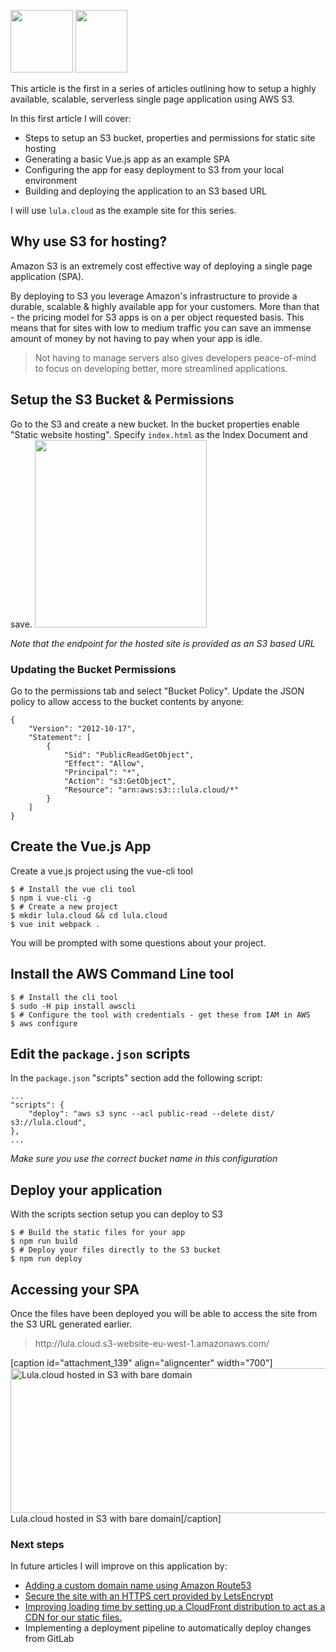 <img src="https://www.jforte.me/wp-content/uploads/2018/03/logo.png" alt="" class="alignnone wp-image-85" width="100" height="100"> <img src="https://www.jforte.me/wp-content/uploads/2018/03/aws-s3.png" alt="" class="alignnone wp-image-89" width="83" height="100">

This article is the first in a series of articles outlining how to setup a highly available, scalable, serverless single page application using AWS S3.

In this first article I will cover:
<ul>
 	<li>Steps to setup an S3 bucket, properties and permissions for static site hosting</li>
 	<li>Generating a basic Vue.js app as an example SPA</li>
 	<li>Configuring the app for easy deployment to S3 from your local environment</li>
 	<li>Building and deploying the application to an S3 based URL</li>
</ul>
I will use <code>lula.cloud</code> as the example site for this series.
<h2>Why use S3 for hosting?</h2>
Amazon S3 is an extremely cost effective way of deploying a single page application (SPA).

By deploying to S3 you leverage Amazon's infrastructure to provide a durable, scalable &amp; highly available app for your customers. More than that - the pricing model for S3 apps is on a per object requested basis. This means that for sites with low to medium traffic you can save an immense amount of money by not having to pay when your app is idle.
<blockquote>Not having to manage servers also gives developers peace-of-mind to focus on developing better, more streamlined applications.</blockquote>
<h2>Setup the S3 Bucket &amp; Permissions</h2>
Go to the S3 and create a new bucket. In the bucket properties enable "Static website hosting". Specify <code>index.html</code> as the Index Document and save.

<img src="https://www.jforte.me/wp-content/uploads/2018/03/Screenshot-from-2018-03-02-14-36-58-edited-275x300.png" alt="" class="aligncenter size-medium wp-image-108" width="275" height="300">

<em>Note that the endpoint for the hosted site is provided as an S3 based URL</em>
<h3>Updating the Bucket Permissions</h3>
Go to the permissions tab and select "Bucket Policy". Update the JSON policy to allow access to the bucket contents by anyone:
<pre><code class="json">{
    "Version": "2012-10-17",
    "Statement": [
        {
            "Sid": "PublicReadGetObject",
            "Effect": "Allow",
            "Principal": "*",
            "Action": "s3:GetObject",
            "Resource": "arn:aws:s3:::lula.cloud/*"
        }
    ]
}
</code></pre>
<h2>Create the Vue.js App</h2>
Create a vue.js project using the vue-cli tool
<pre><code class="bash">$ # Install the vue cli tool
$ npm i vue-cli -g
$ # Create a new project
$ mkdir lula.cloud &amp;&amp; cd lula.cloud
$ vue init webpack .
</code></pre>
You will be prompted with some questions about your project.
<h2>Install the AWS Command Line tool</h2>
<pre><code class="bash">$ # Install the cli tool
$ sudo -H pip install awscli
$ # Configure the tool with credentials - get these from IAM in AWS
$ aws configure
</code></pre>
<h2>Edit the <code>package.json</code> scripts</h2>
In the <code>package.json</code> "scripts" section add the following script:
<pre><code class="json">...
"scripts": {
    "deploy": "aws s3 sync --acl public-read --delete dist/ s3://lula.cloud",
},
...
</code></pre>
<em>Make sure you use the correct bucket name in this configuration</em>
<h2>Deploy your application</h2>
With the scripts section setup you can deploy to S3
<pre><code class="bash">$ # Build the static files for your app
$ npm run build
$ # Deploy your files directly to the S3 bucket
$ npm run deploy
</code></pre>
<h2>Accessing your SPA</h2>
Once the files have been deployed you will be able to access the site from the S3 URL generated earlier.
<blockquote>http://lula.cloud.s3-website-eu-west-1.amazonaws.com/</blockquote>
[caption id="attachment_139" align="aligncenter" width="700"]<img src="https://www.jforte.me/wp-content/uploads/2018/04/Screenshot-from-2018-04-14-11-22-14-768x255.png" alt="Lula.cloud hosted in S3 with bare domain" class="size-medium_large wp-image-139" width="700" height="232"> Lula.cloud hosted in S3 with bare domain[/caption]
<h3>Next steps</h3>
In future articles I will improve on this application by:
<ul>
 	<li><a href="https://www.jforte.me/2018/04/using-a-custom-domain-for-an-s3-hosted-website-with-amazon-route53/">Adding a custom domain name using Amazon Route53</a></li>
 	<li><a href="https://www.jforte.me/2018/04/generate-an-https-cert-using-lets-encrypt/">Secure the site with an HTTPS cert provided by LetsEncrypt</a></li>
 	<li><a href="https://www.jforte.me/2018/05/improve-loading-time-of-a-vue-js-app-hosted-s3-cloudfront/">Improving loading time by setting up a CloudFront distribution to act as a CDN for our static files.</a></li>
 	<li>Implementing a deployment pipeline to automatically deploy changes from GitLab</li>
</ul>